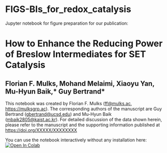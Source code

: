 # FIGS-BIs_for_redox_catalysis
Jupyter notebook for figure preparation for our publication:

# How to Enhance the Reducing Power of Breslow Intermediates for SET Catalysis

## Florian F. Mulks, Mohand Melaimi, Xiaoyu Yan, Mu-Hyun Baik,* Guy Bertrand*

This notebook was created by Florian F. Mulks (ff@mulks.ac, https://mulksgrp.ac). The corresponding authors of the manuscript are Guy Bertrand (gbertrand@ucsd.edu) and Mu-Hyun Baik (mbaik2805@kaist.ac.kr). For detailed discussion of the data shown herein, please refer to the manuscript and the supporting information published at https://doi.org/XXXXX/XXXXXXXX

You can use the notebook interactively without any installation here:
[![Open In Colab](https://colab.research.google.com/assets/colab-badge.svg)](https://colab.research.google.com/github/BaikgrpKAIST/FIGS-BIs_for_SET_catalysis/blob/main/FIGS_BIs_for_redox_catalysis.ipynb)

